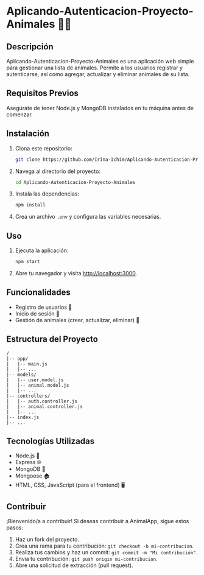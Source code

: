 # Aplicando-Autenticacion-Proyecto-Animales 🦁🐘

## Descripción

Aplicando-Autenticacion-Proyecto-Animales es una aplicación web simple para gestionar una lista de animales. Permite a los usuarios registrar y autenticarse, así como agregar, actualizar y eliminar animales de su lista.

## Requisitos Previos

Asegúrate de tener Node.js y MongoDB instalados en tu máquina antes de comenzar.

## Instalación

1. Clona este repositorio:

   ```bash
   git clone https://github.com/Irina-Ichim/Aplicando-Autenticacion-Proyecto-Animales.git
   ```

2. Navega al directorio del proyecto:

   ```bash
   cd Aplicando-Autenticacion-Proyecto-Animales
   ```

3. Instala las dependencias:

   ```bash
   npm install
   ```

4. Crea un archivo `.env` y configura las variables necesarias.

## Uso

1. Ejecuta la aplicación:

   ```bash
   npm start
   ```

2. Abre tu navegador y visita [http://localhost:3000](http://localhost:3000).

## Funcionalidades

- Registro de usuarios 📝
- Inicio de sesión 🔐
- Gestión de animales (crear, actualizar, eliminar) 🐾

## Estructura del Proyecto

```
/
|-- app/
|   |-- main.js
|   |-- ...
|-- models/
|   |-- user.model.js
|   |-- animal.model.js
|   |-- ...
|-- controllers/
|   |-- auth.controller.js
|   |-- animal.controller.js
|   |-- ...
|-- index.js
|-- ...
```

## Tecnologías Utilizadas

- Node.js 🚀
- Express 🌐
- MongoDB 🍃
- Mongoose 🏠
- HTML, CSS, JavaScript (para el frontend) 🖥️

## Contribuir

¡Bienvenido/a a contribuir! Si deseas contribuir a AnimalApp, sigue estos pasos:

1. Haz un fork del proyecto.
2. Crea una rama para tu contribución: `git checkout -b mi-contribucion`.
3. Realiza tus cambios y haz un commit: `git commit -m "Mi contribución"`.
4. Envía tu contribución: `git push origin mi-contribucion`.
5. Abre una solicitud de extracción (pull request).

